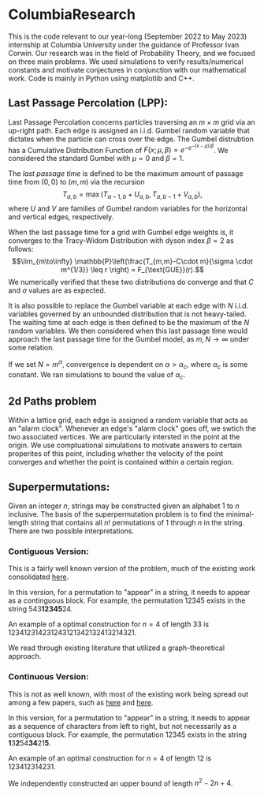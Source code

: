 # ColumbiaResearch

This is the code relevant to our year-long (September 2022 to May 2023) internship at Columbia University under the guidance of Professor Ivan Corwin. 
Our research was in the field of Probability Theory, and we focused on three main problems. We used simulations to verify results/numerical constants and motivate conjectures in conjunction with our mathematical work. Code is mainly in Python using matplotlib and C++.
## Last Passage Percolation (LPP):

Last Passage Percolation concerns particles traversing an $m \times m$ grid via an up-right path. Each edge is assigned an i.i.d. Gumbel random variable that dictates when the particle can cross over the edge. The Gumbel distrubtion has a Cumulative Distribution Function of $F(x;\mu,\beta) = e^{-e^{-(x-\mu)/\beta}}$. We considered the standard Gumbel with $\mu = 0$ and $\beta = 1$. 

The *last passage time* is defined to be the maximum amount of passage time from $(0,0)$ to $(m,m)$ via the recursion $$T_{a,b} = \max(T_{a-1,b} + U_{a,b}, T_{a,b-1} + V_{a,b}),$$ where $U$ and $V$ are families of Gumbel random variables for the horizontal and vertical edges, respectively.

When the last passage time for a grid with Gumbel edge weights is, it converges to the Tracy-Widom Distribution with dyson index $\beta = 2$ as follows: 
$$\lim_{m\to\infty} \mathbb{P}\left(\frac{T_{m,m}-C\cdot m}{\sigma \cdot m^{1/3}} \leq r \right) = F_{\text{GUE}}(r).$$
We numerically verified that these two distributions do converge and that $C$ and $\sigma$ values are as expected.

It is also possible to replace the Gumbel variable at each edge with $N$ i.i.d. variables governed by an unbounded distribution that is not heavy-tailed. The waiting time at each edge is then defined to be the maximum of the $N$ random variables. We then considered when this last passage time would approach the last passage time for the Gumbel model, as $m,N \to \infty$ under some relation. 

If we set $N = m^\alpha$, convergence is dependent on $\alpha > \alpha_c$, where $\alpha_c$ is some constant. We ran simulations to bound the value of $\alpha_c$. 

## 2d Paths problem
Within a lattice grid, each edge is assigned a random variable that acts as an "alarm clock". Whenever an edge's "alarm clock" goes off, we swtich the two associated vertices. We are particularly intersted in the point at the origin. We use comptuational simulations to motivate answers to certain properites of this point, including whether the velocity of the point converges and whether the point is contained within a certain region. 

## Superpermutations:
Given an integer $n$, strings may be constructed given an alphabet $1$ to $n$ inclusive. The basis of the 
superpermutation problem is to find the minimal-length string that contains all $n!$ permutations of $1$ through $n$ in the string. 
There are two possible interpretations.

### Contiguous Version:

This is a fairly well known version of the problem, much of the existing work consolidated [here](https://www.gregegan.net/SCIENCE/Superpermutations/Superpermutations.html).

In this version, for a permutation to "appear" in a string, it needs to appear as a continguous block. For example, the permutation 12345 exists in the string 543**12345**24. 

An example of a optimal construction for $n=4$ of length $33$ is $123412314231243121342132413214321$. 

We read through existing literature that utilized a graph-theoretical approach. 

### Continuous Version:

This is not as well known, with most of the existing work being spread out among a few papers, such as [here](https://www.combinatorics.org/ojs/index.php/eljc/article/view/v19i4p31) and [here](https://www.sciencedirect.com/science/article/pii/0097316576900571). 

In this version, for a permutation to "appear" in a string, it needs to appear as a sequence of characters from left to right, but not necessarily as a contiguous block. For example, the permutation 12345 exists in the string **1**3**2**54**34**21**5**.

An example of an optimal construction for $n=4$ of length $12$ is $123412314231$.

We independently constructed an upper bound of length $n^2-2n+4$. 
